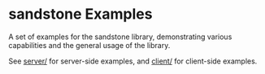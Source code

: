 # sandstone Examples

A set of examples for the sandstone library, demonstrating various capabilities and the general usage of the library.

See [server/](server) for server-side examples, and [client/](client) for client-side examples.